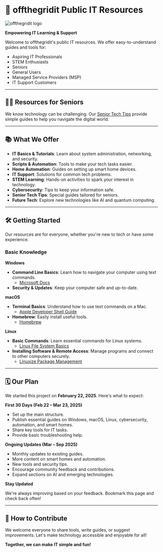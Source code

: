 # 🌟 offthegridit Public IT Resources

![offthegridit logo](https://offthegridit.com/wp-content/uploads/2024/05/offthergridit-logo-tree1.jpg)

**Empowering IT Learning & Support**

Welcome to offthegridit's public IT resources. We offer easy-to-understand guides and tools for:

- Aspiring IT Professionals
- STEM Enthusiasts
- Seniors
- General Users
- Managed Service Providers (MSP)
- IT Support Customers

---

## 👵👴 Resources for Seniors

We know technology can be challenging. Our [Senior Tech Tips](#senior-tech-tips) provide simple guides to help you navigate the digital world.

---

## 📚 What We Offer

- **IT Basics & Tutorials**: Learn about system administration, networking, and security.
- **Scripts & Automation**: Tools to make your tech tasks easier.
- **Home Automation**: Guides on setting up smart home devices.
- **IT Support**: Solutions for common tech problems.
- **STEM Learning**: Hands-on activities to spark your interest in technology.
- **Cybersecurity**: Tips to keep your information safe.
- **Senior Tech Tips**: Special guides tailored for seniors.
- **Future Tech**: Explore new technologies like AI and quantum computing.

---

## 🛠 Getting Started

Our resources are for everyone, whether you're new to tech or have some experience.

### Basic Knowledge

**Windows**

- **Command Line Basics**: Learn how to navigate your computer using text commands.
  - [Microsoft Docs](https://learn.microsoft.com/en-us/windows-server/administration/windows-commands/windows-commands)
- **Security & Updates**: Keep your computer safe and up-to-date.

**macOS**

- **Terminal Basics**: Understand how to use text commands on a Mac.
  - [Apple Developer Shell Guide](https://developer.apple.com/library/archive/documentation/OpenSource/Conceptual/ShellScripting/Introduction/Introduction.html)
- **Homebrew**: Easily install useful tools.
  - [Homebrew](https://brew.sh/)

**Linux**

- **Basic Commands**: Learn essential commands for Linux systems.
  - [Linux File System Basics](https://www.tldp.org/LDP/intro-linux/html/sect_03_01.html)
- **Installing Software & Remote Access**: Manage programs and connect to other computers securely.
  - [Linuxize Package Management](https://linuxize.com/post/how-to-use-apt-command/)

---

## 🗓 Our Plan

We started this project on **February 22, 2025**. Here's what to expect:

**First 30 Days (Feb 22 – Mar 23, 2025)**

- Set up the main structure.
- Publish essential guides on Windows, macOS, Linux, cybersecurity, automation, and smart homes.
- Share key tools for IT tasks.
- Provide basic troubleshooting help.

**Ongoing Updates (Mar – Sep 2025)**

- Monthly updates to existing guides.
- More content on smart homes and automation.
- New tools and security tips.
- Encourage community feedback and contributions.
- Expand sections on AI and emerging technologies.

**Stay Updated**

We're always improving based on your feedback. Bookmark this page and check back often!

---

## 🤝 How to Contribute

We welcome everyone to share tools, write guides, or suggest improvements. Let's make technology accessible and enjoyable for all!

**Together, we can make IT simple and fun!**
